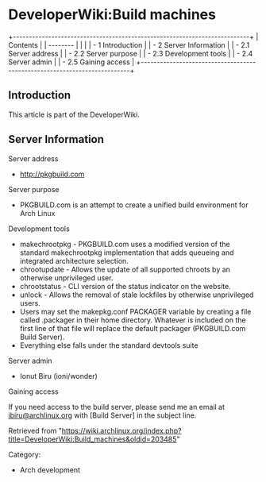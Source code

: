 DeveloperWiki:Build machines
============================

+--------------------------------------------------------------------------+
| Contents                                                                 |
| --------                                                                 |
|                                                                          |
| -   1 Introduction                                                       |
| -   2 Server Information                                                 |
|     -   2.1 Server address                                               |
|     -   2.2 Server purpose                                               |
|     -   2.3 Development tools                                            |
|     -   2.4 Server admin                                                 |
|     -   2.5 Gaining access                                               |
+--------------------------------------------------------------------------+

Introduction
------------

This article is part of the DeveloperWiki.

Server Information
------------------

Server address

-   http://pkgbuild.com

Server purpose

-   PKGBUILD.com is an attempt to create a unified build environment for
    Arch Linux

Development tools

-   makechrootpkg - PKGBUILD.com uses a modified version of the standard
    makechrootpkg implementation that adds queueing and integrated
    architecture selection.
-   chrootupdate - Allows the update of all supported chroots by an
    otherwise unprivileged user.
-   chrootstatus - CLI version of the status indicator on the website.
-   unlock - Allows the removal of stale lockfiles by otherwise
    unprivileged users.
-   Users may set the makepkg.conf PACKAGER variable by creating a file
    called .packager in their home directory. Whatever is included on
    the first line of that file will replace the default packager
    (PKGBUILD.com Build Server).
-   Everything else falls under the standard devtools suite

Server admin

-   Ionut Biru (ioni/wonder)

Gaining access

If you need access to the build server, please send me an email at
ibiru@archlinux.org with [Build Server] in the subject line.

Retrieved from
"https://wiki.archlinux.org/index.php?title=DeveloperWiki:Build_machines&oldid=203485"

Category:

-   Arch development
